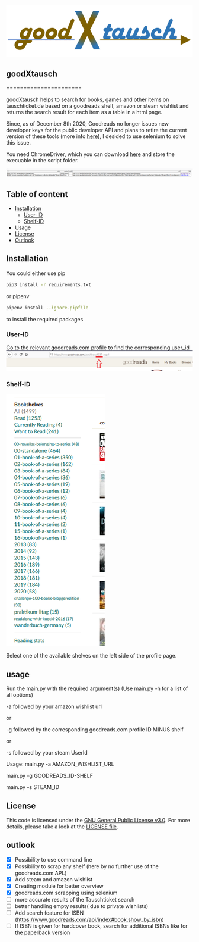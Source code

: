 ![logo](https://github.com/argv1/goodXtausch/blob/master/images/logo.PNG)
 
## goodXtausch
======================

goodXtausch helps to search for books, games and other items on tauschticket.de based on a goodreads shelf, amazon or steam wishlist and returns the search result for each item as a table in a html page.
 
Since, as of December 8th 2020, Goodreads no longer issues new developer keys for the public developer API and plans to retire the current version of these tools (more info [here](https://help.goodreads.com/s/article/Does-Goodreads-support-the-use-of-APIs)), I desided to use selenium to solve this issue.

You need ChromeDriver, which you can download [here](https://chromedriver.chromium.org/downloads) and store the execuable in the script folder.
 
![logo](https://github.com/argv1/goodXtausch/blob/master/images/output.PNG)
 
 
## Table of content
 
- [Installation](#installation)
    - [User-ID](#User-ID)
	- [Shelf-ID](#Shelf-ID)
- [Usage](#usage)	
- [License](#license)
- [Outlook](#outlook)
 
## Installation
 
You could either use pip
```bash
pip3 install -r requirements.txt
```
 
or pipenv
```bash
pipenv install --ignore-pipfile
```
to install the required packages
 
 
### User-ID
 
Go to the relevant goodreads.com profile to find the corresponding user_id
![User ID](https://github.com/argv1/goodXtausch/blob/master/images/goodreads_user_id.PNG)
 
 
### Shelf-ID
 
![Shelf](https://github.com/argv1/goodXtausch/blob/master/images/goodreads_shelf.PNG)
 
Select one of the available shelves on the left side of the profile page.
  
## usage
Run the main.py with the required argument(s)
(Use main.py -h for a list of all options)
 
-a followed by your amazon wishlist url

or

-g followed by the corresponding goodreads.com profile ID MINUS shelf

or

-s followed by your steam UserId

Usage: main.py -a AMAZON_WISHLIST_URL<p>
       main.py -g GOODREADS_ID-SHELF<p>
       main.py -s STEAM_ID<p>
 
## License
 
This code is licensed under the [GNU General Public License v3.0](https://choosealicense.com/licenses/gpl-3.0/). 
For more details, please take a look at the [LICENSE file](https://github.com/argv1/goodXtausch/blob/master/LICENSE).
 
 
## outlook
 
- [x] Possibility to use command line
- [x] Possibility to scrap any shelf (here by no further use of the goodreads.com API.)
- [x] Add steam and amazon wishlist
- [x] Creating module for better overview
- [x] goodreads.com scrapping using selenium
- [ ] more accurate results of the Tauschticket search
- [ ] better handling empty results( due to private wishlists)
- [ ] Add search feature for ISBN (https://www.goodreads.com/api/index#book.show_by_isbn)
- [ ] If ISBN is given for hardcover book, search for additional ISBNs like for the paperback version
